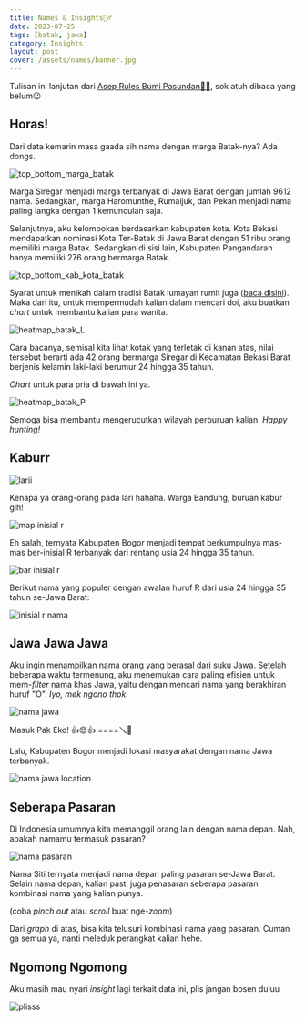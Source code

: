 ```yaml
---
title: Names & Insights🕵️‍♂️
date: 2023-07-25
tags: [batak, jawa]
category: Insights
layout: post
cover: /assets/names/banner.jpg
---
```


Tulisan ini lanjutan dari [Asep Rules Bumi Pasundan🙆‍♂️](/insight/2023-07-10-name_exploration.html), sok atuh dibaca yang belum😉

## Horas!

Dari data kemarin masa gaada sih nama dengan marga Batak-nya? Ada dongs.

![top_bottom_marga_batak](/assets/names/top_bottom_marga_batak.png)

Marga Siregar menjadi marga terbanyak di Jawa Barat dengan jumlah 9612 nama. Sedangkan, marga Haromunthe, Rumaijuk, dan Pekan menjadi nama paling langka dengan 1 kemunculan saja.

Selanjutnya, aku kelompokan berdasarkan kabupaten kota. Kota Bekasi mendapatkan nominasi Kota Ter-Batak di Jawa Barat dengan 51 ribu orang memiliki marga Batak. Sedangkan di sisi lain, Kabupaten Pangandaran hanya memiliki 276 orang bermarga Batak.

![top_bottom_kab_kota_batak](/assets/names/top_bottom_kabkota_batak.png)

Syarat untuk menikah dalam tradisi Batak lumayan rumit juga ([baca disini](https://www.hipwee.com/wedding/aturan-menikah-batak/)). Maka dari itu, untuk mempermudah kalian dalam mencari doi, aku buatkan _chart_ untuk membantu kalian para wanita.

![heatmap_batak_L](/assets/names/heat_batak_L.png)

Cara bacanya, semisal kita lihat kotak yang terletak di kanan atas, nilai tersebut berarti ada 42 orang bermarga Siregar di Kecamatan Bekasi Barat berjenis kelamin laki-laki berumur 24 hingga 35 tahun.

_Chart_ untuk para pria di bawah ini ya.

![heatmap_batak_P](/assets/names/heat_batak_P.png)

Semoga bisa membantu mengerucutkan wilayah perburuan kalian. _Happy hunting!_

## Kaburr

![larii](/assets/names/1-cowok-inisial-r-viral.jpg)

Kenapa ya orang-orang pada lari hahaha. Warga Bandung, buruan kabur gih!

![map inisial r](/assets/names/inisial_r_map.png)

Eh salah, ternyata Kabupaten Bogor menjadi tempat berkumpulnya mas-mas ber-inisial R terbanyak dari rentang usia 24 hingga 35 tahun.

![bar inisial r](/assets/names/inisial_r_bar.png)

Berikut nama yang populer dengan awalan huruf R dari usia 24 hingga 35 tahun se-Jawa Barat:

![inisial r nama](/assets/names/inisial_r_nama.png)

## Jawa Jawa Jawa

Aku ingin menampilkan nama orang yang berasal dari suku Jawa. Setelah beberapa waktu termenung, aku menemukan cara paling efisien untuk mem-_filter_ nama khas Jawa, yaitu dengan mencari nama yang berakhiran huruf "O". _Iyo, mek ngono thok._

![nama jawa](/assets/names/jawa_name_top.png)

Masuk Pak Eko! 👍😊👍 ====🪛🎯

Lalu, Kabupaten Bogor menjadi lokasi masyarakat dengan nama Jawa terbanyak.

![nama jawa location](/assets/names/jawa_location.png)

## Seberapa Pasaran

Di Indonesia umumnya kita memanggil orang lain dengan nama depan. Nah, apakah namamu termasuk pasaran?

![nama pasaran](/assets/names/nama_pasaran.png)

Nama Siti ternyata menjadi nama depan paling pasaran se-Jawa Barat. Selain nama depan, kalian pasti juga penasaran seberapa pasaran kombinasi nama yang kalian punya.

<object type="text/html" data="/assets/names/firstname_graph.html" style="width: 100%;height: 500px"></object>
(coba _pinch out_ atau _scroll_ buat nge-_zoom_)

Dari _graph_ di atas, bisa kita telusuri kombinasi nama yang pasaran. Cuman ga semua ya, nanti meleduk perangkat kalian hehe.

## Ngomong Ngomong

Aku masih mau nyari _insight_ lagi terkait data ini, plis jangan bosen duluu

![plisss](/assets/names/pretty-please-kitty-softpaws.gif)

